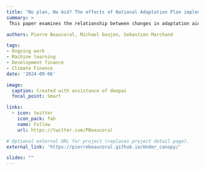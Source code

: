 ```yaml
---
title: "No plan, No Aid? The effects of National Adaptation Plan implementation on received Adaptation Aid"
summary: >
 This paper examines the relationship between changes in adaptation aid and the implementation of National Adaptation Plans (NAPs) in recipient countries, using a staggered difference-in-differences (DiD) framework. Adaptation aid, a critical component of climate finance, aims to bolster the resilience of vulnerable nations to climate change impacts. However, empirical evidence on its efficacy in driving policy implementation remains limited. Analyzing adaptation aid registered in the OECD CRS dataset and detailed information on NAP implementation stages across multiple recipient countries, we exploit temporal and cross-country variation in aid to identify signal effects of NAPs. The staggered DiD approach accounts for the heterogeneous timing of aid receipt and of NAP implementation, allowing us to isolate the effects of NAPs while addressing concerns of endogeneity and omitted variable bias. Our findings reveal that NAPs adoption tends to reduce received adaptation aid. These controversial results underscore the importance of recipient strategies and well-targeted aid in achieving global climate adaptation goals and provide critical insights for policymakers and donors seeking to enhance the effectiveness of climate finance mechanisms.

authors: Pierre Beaucoral, Michael Goujon, Sebastien Marchand

tags:
- Ongoing work
- Machine learning
- Development finance
- Climate Finance
date: '2024-09-06'

image:
  caption: Created with assistance of deepai
  focal_point: Smart

links:
  - icon: twitter
    icon_pack: fab
    name: Follow
    url: https://twitter.com/PBeaucoral

# Optional external URL for project (replaces project detail page).
external_link: 'https://pierrebeaucoral.github.io/Under_canopy/'

slides: ""
---
```

